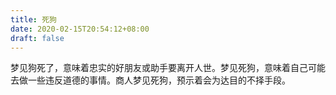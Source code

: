 ```yaml
---
title: 死狗
date: 2020-02-15T20:54:12+08:00
draft: false
---
```


梦见狗死了，意味着忠实的好朋友或助手要离开人世。梦见死狗，意味着自己可能去做一些违反道德的事情。商人梦见死狗，预示着会为达目的不择手段。